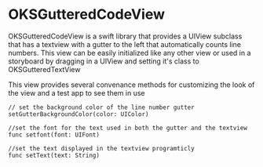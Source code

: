 OKSGutteredCodeView
===================
OKSGutteredCodeView is a swift library that provides a UIView subclass that has a textview with a gutter to the left that automatically counts line numbers.
This view can be easily initialized like any other view or used in a storyboard by dragging in a UIView and setting it's class to OKSGutteredTextView

This view provides several convenance methods for customizing the look of the view and a test app to see them in use

    // set the background color of the line number gutter
    setGutterBackgroundColor(color: UIColor)
    
    //set the font for the text used in both the gutter and the textview
    func setfont(font: UIFont) 
    
    //set the text displayed in the textview programticly
    func setText(text: String) 